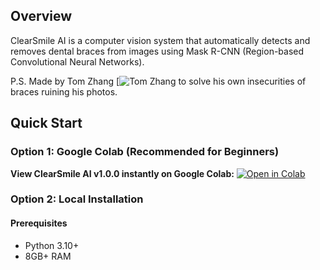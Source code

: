 ## Overview

ClearSmile AI is a computer vision system that automatically detects and removes dental braces from images using Mask R-CNN (Region-based Convolutional Neural Networks). 

P.S. Made by Tom Zhang [![Tom Zhang](https://www.tomzhang.info/) to solve his own insecurities of braces ruining his photos.


## Quick Start

### Option 1: Google Colab (Recommended for Beginners)
**View ClearSmile AI v1.0.0 instantly on Google Colab:**
[![Open in Colab](https://colab.research.google.com/assets/colab-badge.svg)](https://colab.research.google.com/drive/1exKJf2NZoyTB5faEkEMgbdztz2o4m6Pk?usp=sharing)

### Option 2: Local Installation

#### Prerequisites
- Python 3.10+
- 8GB+ RAM

